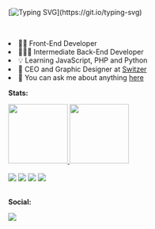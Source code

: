 [![Typing SVG](https://readme-typing-svg.demolab.com?font=Product+Sans&pause=1000&color=798EC8&vCenter=true&width=900&height=20&lines=Yup%2C+I'm+Carlos!)](https://git.io/typing-svg)
 ##
<br/>
<li>👨‍💻 Front-End Developer
<li>🧑‍💻🔧 Intermediate Back-End Developer
<li>💡 Learning JavaScript, PHP and Python
<li>🎨 CEO and Graphic Designer at <a href="https://www.instagram.com/byswitzer/">Switzer</a>
<li>💬 You can ask me about anything <a href="https://github.com/carloscdf/carloscdf/issues">here</a>
  <br/>

  **Stats:**

<div align="justify">
  <a href="https://github.com/carloscdf" target="_blank">
<img height="120em" src="https://github-readme-stats.vercel.app/api?username=carloscdf&hide=contribs,prs&show_icons=true&theme=nord"/>
<img height="120em" src="https://github-readme-stats.vercel.app/api/top-langs/?username=carloscdf&layout=compact&theme=nord"/></a>
</div>

  <br/>

  <div display="flex">
<a href="https://github.com/carloscdf"><img src="https://img.shields.io/badge/HTML5-E34F26?style=for-the-badge&logo=html5&logoColor=white"/></a>
<a href="https://github.com/carloscdf"><img src="https://img.shields.io/badge/CSS3-1572B6?style=for-the-badge&logo=css3&logoColor=white"/></a>
 <a href="https://github.com/carloscdf"><img src="https://img.shields.io/badge/JavaScript-323330?style=for-the-badge&logo=javascript&logoColor=F7DF1E"/></a>
  <a href="https://github.com/carloscdf"><img src="https://img.shields.io/badge/php-%23777BB4.svg?style=for-the-badge&logo=php&logoColor=white"/></a>
    
</div>


  ##

<div align="justify">

  **Social:**
  
<a href="https://www.instagram.com/byswitzer/"><img src="https://img.shields.io/badge/Instagram-E4405F?style=for-the-badge&logo=instagram&logoColor=white"/></a>
</div>




